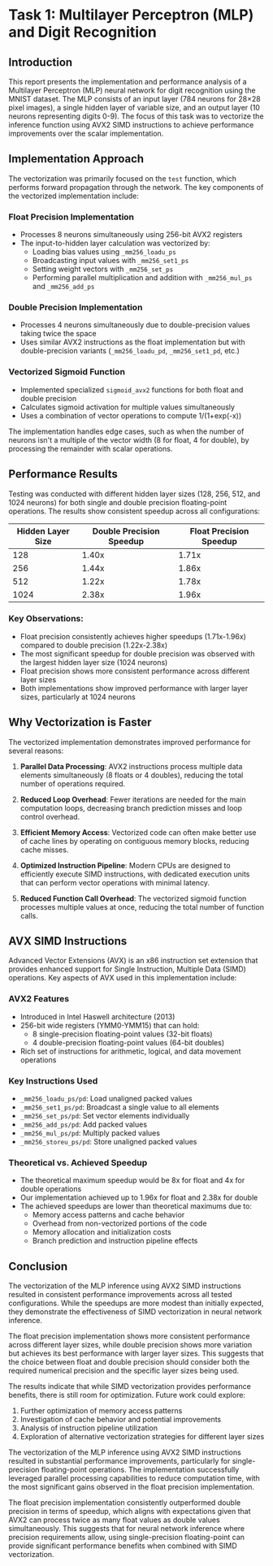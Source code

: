 # Task 1: Multilayer Perceptron (MLP) and Digit Recognition

## Introduction

This report presents the implementation and performance analysis of a Multilayer Perceptron (MLP) neural network for digit recognition using the MNIST dataset. The MLP consists of an input layer (784 neurons for 28×28 pixel images), a single hidden layer of variable size, and an output layer (10 neurons representing digits 0-9). The focus of this task was to vectorize the inference function using AVX2 SIMD instructions to achieve performance improvements over the scalar implementation.

## Implementation Approach

The vectorization was primarily focused on the `test` function, which performs forward propagation through the network. The key components of the vectorized implementation include:

### Float Precision Implementation
- Processes 8 neurons simultaneously using 256-bit AVX2 registers
- The input-to-hidden layer calculation was vectorized by:
  - Loading bias values using `_mm256_loadu_ps`
  - Broadcasting input values with `_mm256_set1_ps`
  - Setting weight vectors with `_mm256_set_ps`
  - Performing parallel multiplication and addition with `_mm256_mul_ps` and `_mm256_add_ps`

### Double Precision Implementation
- Processes 4 neurons simultaneously due to double-precision values taking twice the space
- Uses similar AVX2 instructions as the float implementation but with double-precision variants (`_mm256_loadu_pd`, `_mm256_set1_pd`, etc.)

### Vectorized Sigmoid Function
- Implemented specialized `sigmoid_avx2` functions for both float and double precision
- Calculates sigmoid activation for multiple values simultaneously
- Uses a combination of vector operations to compute 1/(1+exp(-x))

The implementation handles edge cases, such as when the number of neurons isn't a multiple of the vector width (8 for float, 4 for double), by processing the remainder with scalar operations.

## Performance Results

Testing was conducted with different hidden layer sizes (128, 256, 512, and 1024 neurons) for both single and double precision floating-point operations. The results show consistent speedup across all configurations:

| Hidden Layer Size | Double Precision Speedup | Float Precision Speedup |
|-------------------|--------------------------|-------------------------|
| 128               | 1.40x                    | 1.71x                   |
| 256               | 1.44x                    | 1.86x                   |
| 512               | 1.22x                    | 1.78x                   |
| 1024              | 2.38x                    | 1.96x                   |

### Key Observations:
- Float precision consistently achieves higher speedups (1.71x-1.96x) compared to double precision (1.22x-2.38x)
- The most significant speedup for double precision was observed with the largest hidden layer size (1024 neurons)
- Float precision shows more consistent performance across different layer sizes
- Both implementations show improved performance with larger layer sizes, particularly at 1024 neurons

## Why Vectorization is Faster

The vectorized implementation demonstrates improved performance for several reasons:

1. **Parallel Data Processing**: AVX2 instructions process multiple data elements simultaneously (8 floats or 4 doubles), reducing the total number of operations required.

2. **Reduced Loop Overhead**: Fewer iterations are needed for the main computation loops, decreasing branch prediction misses and loop control overhead.

3. **Efficient Memory Access**: Vectorized code can often make better use of cache lines by operating on contiguous memory blocks, reducing cache misses.

4. **Optimized Instruction Pipeline**: Modern CPUs are designed to efficiently execute SIMD instructions, with dedicated execution units that can perform vector operations with minimal latency.

5. **Reduced Function Call Overhead**: The vectorized sigmoid function processes multiple values at once, reducing the total number of function calls.

## AVX SIMD Instructions

Advanced Vector Extensions (AVX) is an x86 instruction set extension that provides enhanced support for Single Instruction, Multiple Data (SIMD) operations. Key aspects of AVX used in this implementation include:

### AVX2 Features
- Introduced in Intel Haswell architecture (2013)
- 256-bit wide registers (YMM0-YMM15) that can hold:
  - 8 single-precision floating-point values (32-bit floats)
  - 4 double-precision floating-point values (64-bit doubles)
- Rich set of instructions for arithmetic, logical, and data movement operations

### Key Instructions Used
- `_mm256_loadu_ps/pd`: Load unaligned packed values
- `_mm256_set1_ps/pd`: Broadcast a single value to all elements
- `_mm256_set_ps/pd`: Set vector elements individually
- `_mm256_add_ps/pd`: Add packed values
- `_mm256_mul_ps/pd`: Multiply packed values
- `_mm256_storeu_ps/pd`: Store unaligned packed values

### Theoretical vs. Achieved Speedup
- The theoretical maximum speedup would be 8x for float and 4x for double operations
- Our implementation achieved up to 1.96x for float and 2.38x for double
- The achieved speedups are lower than theoretical maximums due to:
  - Memory access patterns and cache behavior
  - Overhead from non-vectorized portions of the code
  - Memory allocation and initialization costs
  - Branch prediction and instruction pipeline effects

## Conclusion

The vectorization of the MLP inference using AVX2 SIMD instructions resulted in consistent performance improvements across all tested configurations. While the speedups are more modest than initially expected, they demonstrate the effectiveness of SIMD vectorization in neural network inference.

The float precision implementation shows more consistent performance across different layer sizes, while double precision shows more variation but achieves its best performance with larger layer sizes. This suggests that the choice between float and double precision should consider both the required numerical precision and the specific layer sizes being used.

The results indicate that while SIMD vectorization provides performance benefits, there is still room for optimization. Future work could explore:
1. Further optimization of memory access patterns
2. Investigation of cache behavior and potential improvements
3. Analysis of instruction pipeline utilization
4. Exploration of alternative vectorization strategies for different layer sizes

The vectorization of the MLP inference using AVX2 SIMD instructions resulted in substantial performance improvements, particularly for single-precision floating-point operations. The implementation successfully leveraged parallel processing capabilities to reduce computation time, with the most significant gains observed in the float precision implementation.

The float precision implementation consistently outperformed double precision in terms of speedup, which aligns with expectations given that AVX2 can process twice as many float values as double values simultaneously. This suggests that for neural network inference where precision requirements allow, using single-precision floating-point can provide significant performance benefits when combined with SIMD vectorization. 